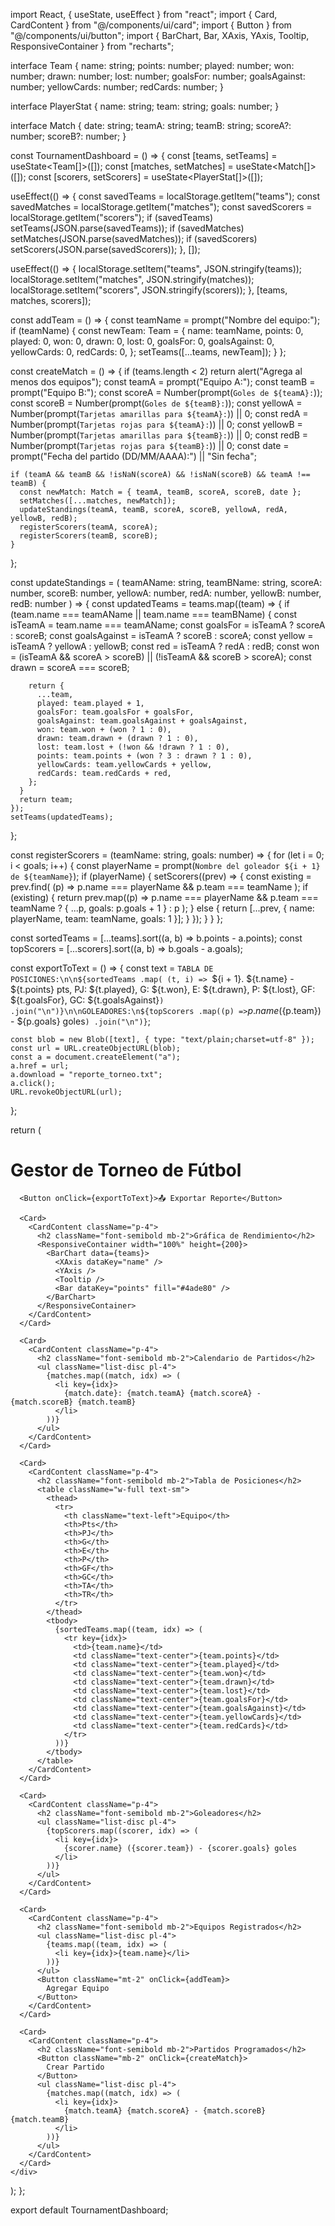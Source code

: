 import React, { useState, useEffect } from "react";
import { Card, CardContent } from "@/components/ui/card";
import { Button } from "@/components/ui/button";
import { BarChart, Bar, XAxis, YAxis, Tooltip, ResponsiveContainer } from "recharts";

interface Team {
  name: string;
  points: number;
  played: number;
  won: number;
  drawn: number;
  lost: number;
  goalsFor: number;
  goalsAgainst: number;
  yellowCards: number;
  redCards: number;
}

interface PlayerStat {
  name: string;
  team: string;
  goals: number;
}

interface Match {
  date: string;
  teamA: string;
  teamB: string;
  scoreA?: number;
  scoreB?: number;
}

const TournamentDashboard = () => {
  const [teams, setTeams] = useState<Team[]>([]);
  const [matches, setMatches] = useState<Match[]>([]);
  const [scorers, setScorers] = useState<PlayerStat[]>([]);

  useEffect(() => {
    const savedTeams = localStorage.getItem("teams");
    const savedMatches = localStorage.getItem("matches");
    const savedScorers = localStorage.getItem("scorers");
    if (savedTeams) setTeams(JSON.parse(savedTeams));
    if (savedMatches) setMatches(JSON.parse(savedMatches));
    if (savedScorers) setScorers(JSON.parse(savedScorers));
  }, []);

  useEffect(() => {
    localStorage.setItem("teams", JSON.stringify(teams));
    localStorage.setItem("matches", JSON.stringify(matches));
    localStorage.setItem("scorers", JSON.stringify(scorers));
  }, [teams, matches, scorers]);

  const addTeam = () => {
    const teamName = prompt("Nombre del equipo:");
    if (teamName) {
      const newTeam: Team = {
        name: teamName,
        points: 0,
        played: 0,
        won: 0,
        drawn: 0,
        lost: 0,
        goalsFor: 0,
        goalsAgainst: 0,
        yellowCards: 0,
        redCards: 0,
      };
      setTeams([...teams, newTeam]);
    }
  };

  const createMatch = () => {
    if (teams.length < 2) return alert("Agrega al menos dos equipos");
    const teamA = prompt("Equipo A:");
    const teamB = prompt("Equipo B:");
    const scoreA = Number(prompt(`Goles de ${teamA}:`));
    const scoreB = Number(prompt(`Goles de ${teamB}:`));
    const yellowA = Number(prompt(`Tarjetas amarillas para ${teamA}:`)) || 0;
    const redA = Number(prompt(`Tarjetas rojas para ${teamA}:`)) || 0;
    const yellowB = Number(prompt(`Tarjetas amarillas para ${teamB}:`)) || 0;
    const redB = Number(prompt(`Tarjetas rojas para ${teamB}:`)) || 0;
    const date = prompt("Fecha del partido (DD/MM/AAAA):") || "Sin fecha";

    if (teamA && teamB && !isNaN(scoreA) && !isNaN(scoreB) && teamA !== teamB) {
      const newMatch: Match = { teamA, teamB, scoreA, scoreB, date };
      setMatches([...matches, newMatch]);
      updateStandings(teamA, teamB, scoreA, scoreB, yellowA, redA, yellowB, redB);
      registerScorers(teamA, scoreA);
      registerScorers(teamB, scoreB);
    }
  };

  const updateStandings = (
    teamAName: string,
    teamBName: string,
    scoreA: number,
    scoreB: number,
    yellowA: number,
    redA: number,
    yellowB: number,
    redB: number
  ) => {
    const updatedTeams = teams.map((team) => {
      if (team.name === teamAName || team.name === teamBName) {
        const isTeamA = team.name === teamAName;
        const goalsFor = isTeamA ? scoreA : scoreB;
        const goalsAgainst = isTeamA ? scoreB : scoreA;
        const yellow = isTeamA ? yellowA : yellowB;
        const red = isTeamA ? redA : redB;
        const won = (isTeamA && scoreA > scoreB) || (!isTeamA && scoreB > scoreA);
        const drawn = scoreA === scoreB;

        return {
          ...team,
          played: team.played + 1,
          goalsFor: team.goalsFor + goalsFor,
          goalsAgainst: team.goalsAgainst + goalsAgainst,
          won: team.won + (won ? 1 : 0),
          drawn: team.drawn + (drawn ? 1 : 0),
          lost: team.lost + (!won && !drawn ? 1 : 0),
          points: team.points + (won ? 3 : drawn ? 1 : 0),
          yellowCards: team.yellowCards + yellow,
          redCards: team.redCards + red,
        };
      }
      return team;
    });
    setTeams(updatedTeams);
  };

  const registerScorers = (teamName: string, goals: number) => {
    for (let i = 0; i < goals; i++) {
      const playerName = prompt(`Nombre del goleador ${i + 1} de ${teamName}`);
      if (playerName) {
        setScorers((prev) => {
          const existing = prev.find(
            (p) => p.name === playerName && p.team === teamName
          );
          if (existing) {
            return prev.map((p) =>
              p.name === playerName && p.team === teamName
                ? { ...p, goals: p.goals + 1 }
                : p
            );
          } else {
            return [...prev, { name: playerName, team: teamName, goals: 1 }];
          }
        });
      }
    }
  };

  const sortedTeams = [...teams].sort((a, b) => b.points - a.points);
  const topScorers = [...scorers].sort((a, b) => b.goals - a.goals);

  const exportToText = () => {
    const text = `TABLA DE POSICIONES:\n\n${sortedTeams
      .map(
        (t, i) =>
          `${i + 1}. ${t.name} - ${t.points} pts, PJ: ${t.played}, G: ${t.won}, E: ${t.drawn}, P: ${t.lost}, GF: ${t.goalsFor}, GC: ${t.goalsAgainst}`
      )
      .join("\n")}\n\nGOLEADORES:\n${topScorers
      .map((p) => `${p.name} (${p.team}) - ${p.goals} goles`)
      .join("\n")}`;

    const blob = new Blob([text], { type: "text/plain;charset=utf-8" });
    const url = URL.createObjectURL(blob);
    const a = document.createElement("a");
    a.href = url;
    a.download = "reporte_torneo.txt";
    a.click();
    URL.revokeObjectURL(url);
  };

  return (
    <div className="p-4 grid gap-4">
      <h1 className="text-2xl font-bold">Gestor de Torneo de Fútbol</h1>

      <Button onClick={exportToText}>📤 Exportar Reporte</Button>

      <Card>
        <CardContent className="p-4">
          <h2 className="font-semibold mb-2">Gráfica de Rendimiento</h2>
          <ResponsiveContainer width="100%" height={200}>
            <BarChart data={teams}>
              <XAxis dataKey="name" />
              <YAxis />
              <Tooltip />
              <Bar dataKey="points" fill="#4ade80" />
            </BarChart>
          </ResponsiveContainer>
        </CardContent>
      </Card>

      <Card>
        <CardContent className="p-4">
          <h2 className="font-semibold mb-2">Calendario de Partidos</h2>
          <ul className="list-disc pl-4">
            {matches.map((match, idx) => (
              <li key={idx}>
                {match.date}: {match.teamA} {match.scoreA} - {match.scoreB} {match.teamB}
              </li>
            ))}
          </ul>
        </CardContent>
      </Card>

      <Card>
        <CardContent className="p-4">
          <h2 className="font-semibold mb-2">Tabla de Posiciones</h2>
          <table className="w-full text-sm">
            <thead>
              <tr>
                <th className="text-left">Equipo</th>
                <th>Pts</th>
                <th>PJ</th>
                <th>G</th>
                <th>E</th>
                <th>P</th>
                <th>GF</th>
                <th>GC</th>
                <th>TA</th>
                <th>TR</th>
              </tr>
            </thead>
            <tbody>
              {sortedTeams.map((team, idx) => (
                <tr key={idx}>
                  <td>{team.name}</td>
                  <td className="text-center">{team.points}</td>
                  <td className="text-center">{team.played}</td>
                  <td className="text-center">{team.won}</td>
                  <td className="text-center">{team.drawn}</td>
                  <td className="text-center">{team.lost}</td>
                  <td className="text-center">{team.goalsFor}</td>
                  <td className="text-center">{team.goalsAgainst}</td>
                  <td className="text-center">{team.yellowCards}</td>
                  <td className="text-center">{team.redCards}</td>
                </tr>
              ))}
            </tbody>
          </table>
        </CardContent>
      </Card>

      <Card>
        <CardContent className="p-4">
          <h2 className="font-semibold mb-2">Goleadores</h2>
          <ul className="list-disc pl-4">
            {topScorers.map((scorer, idx) => (
              <li key={idx}>
                {scorer.name} ({scorer.team}) - {scorer.goals} goles
              </li>
            ))}
          </ul>
        </CardContent>
      </Card>

      <Card>
        <CardContent className="p-4">
          <h2 className="font-semibold mb-2">Equipos Registrados</h2>
          <ul className="list-disc pl-4">
            {teams.map((team, idx) => (
              <li key={idx}>{team.name}</li>
            ))}
          </ul>
          <Button className="mt-2" onClick={addTeam}>
            Agregar Equipo
          </Button>
        </CardContent>
      </Card>

      <Card>
        <CardContent className="p-4">
          <h2 className="font-semibold mb-2">Partidos Programados</h2>
          <Button className="mb-2" onClick={createMatch}>
            Crear Partido
          </Button>
          <ul className="list-disc pl-4">
            {matches.map((match, idx) => (
              <li key={idx}>
                {match.teamA} {match.scoreA} - {match.scoreB} {match.teamB}
              </li>
            ))}
          </ul>
        </CardContent>
      </Card>
    </div>
  );
};

export default TournamentDashboard;
